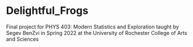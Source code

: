 # Delightful_Frogs
Final project for PHYS 403: Modern Statistics and Exploration taught by Segev BenZvi in Spring 2022 at the University of Rochester College of Arts and Sciences
